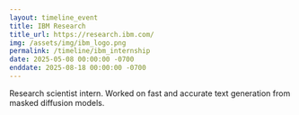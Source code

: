 ```yaml
---
layout: timeline_event
title: IBM Research
title_url: https://research.ibm.com/
img: /assets/img/ibm_logo.png
permalink: /timeline/ibm_internship
date: 2025-05-08 00:00:00 -0700
enddate: 2025-08-18 00:00:00 -0700
---
```


Research scientist intern. Worked on fast and accurate text generation from masked diffusion models.
